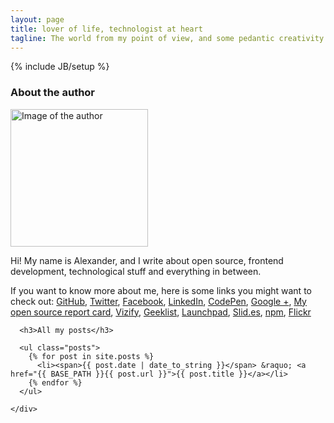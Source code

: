 ```yaml
---
layout: page
title: lover of life, technologist at heart
tagline: The world from my point of view, and some pedantic creativity
---
```

{% include JB/setup %}

<div class="container">
  <div class="row">
    <div class="col-md-12">    
      <div class="well about_the_author clearfix">
        <h3>About the author</h3>
        <img width="220" height="220" src="https://secure.gravatar.com/avatar/e4885fa3c6db55194cb2eb9e81dac456?s=220" class="avatar" alt="Image of the author" title="phun-ky"/>
        <p>
          Hi! My name is Alexander, and I write about open source, frontend development, technological stuff and everything in between.
        </p>
        <p>
          If you want to know more about me, here is some links you might want to check out: <a href="https://github.com/phun-ky">GitHub</a>, <a href="https://twitter.com/phun_ky">Twitter</a>, <a href="https://nb-no.facebook.com/phunky.net">Facebook</a>, <a href="http://no.linkedin.com/in/alexanderroyne">LinkedIn</a>, <a href="http://codepen.io/phun-ky/">CodePen</a>, <a href="https://plus.google.com/109212745239771225705/posts">Google +</a>, <a href="http://osrc.dfm.io/phun-ky">My open source report card</a>, <a href="https://www.vizify.com/alexander-vassbotn-ryne-helgesen/">Vizify</a>, <a href="https://geekli.st/ph001">Geeklist</a>, <a href="https://launchpad.net/~alexander-phun-ky">Launchpad</a>, <a href="http://slid.es/phun_ky/">Slid.es</a>, <a href="https://www.npmjs.org/~phun-ky">npm</a>, <a href="http://www.flickr.com/photos/phun-ky/">Flickr</a>
        </p>
      </div>
    </div>
  </div>
  <div class="row">
    <div class="col-md-12">

      <h3>All my posts</h3>

      <ul class="posts">
        {% for post in site.posts %}
          <li><span>{{ post.date | date_to_string }}</span> &raquo; <a href="{{ BASE_PATH }}{{ post.url }}">{{ post.title }}</a></li>
        {% endfor %}
      </ul>

    </div>
  </div>
</div>